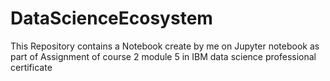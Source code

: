 # DataScienceEcosystem
This Repository contains a Notebook create by me on Jupyter notebook as part of Assignment of course 2 module 5 in IBM data science professional certificate  

